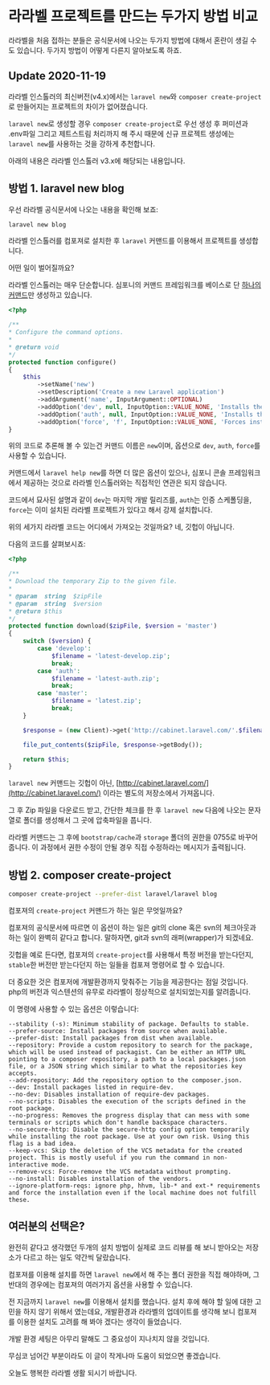 # 라라벨 프로젝트를 만드는 두가지 방법 비교

라라벨을 처음 접하는 분들은 공식문서에 나오는 두가지 방법에 대해서 혼란이 생길 수도 있습니다. 두가지 방법이 어떻게 다른지 알아보도록 하죠.

## Update 2020-11-19

라라벨 인스톨러의 최신버전(v4.x)에서는 `laravel new`와 `composer create-project`로 만들어지는 프로젝트의 차이가 없어졌습니다.

`laravel new`로 생성할 경우 `composer create-project`로 우선 생성 후 퍼미션과 .env파일 그리고 제트스트림 처리까지 해 주시 때문에 신규 프로젝트 생성에는 `laravel new`를 사용하는 것을 강하게 추천합니다.

아래의 내용은 라라벨 인스톨러 v3.x에 해당되는 내용입니다.

## 방법 1. laravel new blog

우선 라라벨 공식문서에 나오는 내용을 확인해 보죠:

```bash
laravel new blog
```

라라벨 인스톨러를 컴포져로 설치한 후 `laravel` 커맨드를 이용해서 프로젝트를 생성합니다.

어떤 일이 벌어질까요?

라라벨 인스톨러는 매우 단순합니다. 심포니의 커맨드 프레임워크를 베이스로 단 [하나의 커맨드](https://github.com/laravel/installer/blob/master/src/NewCommand.php)만 생성하고 있습니다.

```php
<?php

/**
* Configure the command options.
*
* @return void
*/
protected function configure()
{
    $this
        ->setName('new')
        ->setDescription('Create a new Laravel application')
        ->addArgument('name', InputArgument::OPTIONAL)
        ->addOption('dev', null, InputOption::VALUE_NONE, 'Installs the latest "development" release')
        ->addOption('auth', null, InputOption::VALUE_NONE, 'Installs the Laravel authentication scaffolding')
        ->addOption('force', 'f', InputOption::VALUE_NONE, 'Forces install even if the directory already exists');
}
```

위의 코드로 추론해 볼 수 있는건 커맨드 이름은 `new`이며, 옵션으로 `dev`, `auth`, `force`를 사용할 수 있습니다.

커맨드에서 `laravel help new`를 하면 더 많은 옵션이 있으나, 심포니 콘솔 프레임워크에서 제공하는 것으로 라라벨 인스톨러와는 직접적인 연관은 되지 않습니다.

코드에서 묘사된 설명과 같이 `dev`는 마지막 개발 릴리즈를, `auth`는 인증 스케폴딩을, `force`는 이미 설치된 라라벨 프로젝트가 있다고 해서 강제 설치합니다.

위의 세가지 라라벨 코드는 어디에서 가져오는 것일까요? 네, 깃헙이 아닙니다.

다음의 코드를 살펴보시죠:

```php
<?php

/**
* Download the temporary Zip to the given file.
*
* @param  string  $zipFile
* @param  string  $version
* @return $this
*/
protected function download($zipFile, $version = 'master')
{
    switch ($version) {
        case 'develop':
            $filename = 'latest-develop.zip';
            break;
        case 'auth':
            $filename = 'latest-auth.zip';
            break;
        case 'master':
            $filename = 'latest.zip';
            break;
    }

    $response = (new Client)->get('http://cabinet.laravel.com/'.$filename);

    file_put_contents($zipFile, $response->getBody());

    return $this;
}
```

`laravel new` 커맨드는 깃헙이 아닌, [http://cabinet.laravel.com/](http://cabinet.laravel.com/) 이라는 별도의 저장소에서 가져옵니다.

그 후 Zip 파일을 다운로드 받고, 간단한 체크를 한 후 `laravel new` 다음에 나오는 문자열로 폴더를 생성해서 그 곳에 압축파일을 풉니다.

라라벨 커맨드는 그 후에 `bootstrap/cache`과 `storage` 폴더의 권한을 0755로 바꾸어 줍니다. 이 과정에서 권한 수정이 안될 경우 직접 수정하라는 메시지가 출력됩니다.

## 방법 2. composer create-project

```bash
composer create-project --prefer-dist laravel/laravel blog
```

컴포져의 `create-project` 커맨드가 하는 일은 무엇일까요?

컴포져의 공식문서에 따르면 이 옵션이 하는 일은 git의 clone 혹은 svn의 체크아웃과 하는 일이 완벽히 같다고 합니다. 말하자면, git과 svn의 래퍼\(wrapper\)가 되겠네요.

깃헙을 예로 든다면, 컴포져의 `create-project`를 사용해서 특정 버전을 받는다던지, `stable`한 버전만 받는다던지 하는 일들을 컴포져 명령어로 할 수 있습니다.

더 중요한 것은 컴포저에 개발환경까지 맞춰주는 기능을 제공한다는 점일 것입니다. php의 버전과 익스텐션의 유무로 라라벨이 정상적으로 설치되었는지를 알려줍니다.

이 명령에 사용할 수 있는 옵션은 이렇습니다:

```text
--stability (-s): Minimum stability of package. Defaults to stable.
--prefer-source: Install packages from source when available.
--prefer-dist: Install packages from dist when available.
--repository: Provide a custom repository to search for the package, which will be used instead of packagist. Can be either an HTTP URL pointing to a composer repository, a path to a local packages.json file, or a JSON string which similar to what the repositories key accepts.
--add-repository: Add the repository option to the composer.json.
--dev: Install packages listed in require-dev.
--no-dev: Disables installation of require-dev packages.
--no-scripts: Disables the execution of the scripts defined in the root package.
--no-progress: Removes the progress display that can mess with some terminals or scripts which don't handle backspace characters.
--no-secure-http: Disable the secure-http config option temporarily while installing the root package. Use at your own risk. Using this flag is a bad idea.
--keep-vcs: Skip the deletion of the VCS metadata for the created project. This is mostly useful if you run the command in non-interactive mode.
--remove-vcs: Force-remove the VCS metadata without prompting.
--no-install: Disables installation of the vendors.
--ignore-platform-reqs: ignore php, hhvm, lib-* and ext-* requirements and force the installation even if the local machine does not fulfill these.
```

## 여러분의 선택은?

완전히 같다고 생각했던 두개의 설치 방법이 실제로 코드 리뷰를 해 보니 받아오는 저장소가 다르고 하는 일도 약간씩 달랐습니다.

컴포져를 이용해 설치를 하면 `laravel new`에서 해 주는 폴더 권한을 직접 해야하며, 그 반대의 경우에는 컴포져의 여러가지 옵션을 사용할 수 있습니다.

전 지금까지 `laravel new`를 이용해서 설치를 했습니다. 설치 후에 해야 할 일에 대한 고민을 하지 않기 위해서 였는데요, 개발환경과 라라벨의 업데이트를 생각해 보니 컴포져를 이용한 설치도 고려를 해 봐야 겠다는 생각이 들었습니다.

개발 환경 세팅은 아무리 말해도 그 중요성이 지나치지 않을 것입니다.

무심코 넘어간 부분이라도 이 글이 작게나마 도움이 되었으면 좋겠습니다.

오늘도 행복한 라라벨 생활 되시기 바랍니다.

